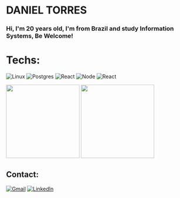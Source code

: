 # DANIEL TORRES
### Hi, I'm 20 years old, I'm from Brazil and study Information Systems, Be Welcome!

# Techs:

![Linux](https://img.shields.io/badge/Linux-FCC624?style=for-the-badge&logo=linux&logoColor=black)
![Postgres](https://img.shields.io/badge/postgres-%23316192.svg?style=for-the-badge&logo=postgresql&logoColor=white)
![React](https://img.shields.io/badge/React-20232A?style=for-the-badge&logo=react&logoColor=61DAFB)
![Node](https://img.shields.io/badge/Node-20232A?style=for-the-badge&logo=npm&logoColor=61DAFB)
![React](https://img.shields.io/badge/TypeScript-20232A?style=for-the-badge&logo=typescript&logoColor=61DAFB)

<div>
  <img height=200em src="https://github-readme-stats.vercel.app/api?username=daniellucena1&show_icons=true&hide_rank=true&theme=dark"/>
  <img height=200em src="https://github-readme-stats.vercel.app/api/top-langs/?username=daniellucena1&layout=donut&theme=dark"/>
</div>

## Contact:

[![Gmail](https://img.shields.io/badge/Gmail-333333?style=for-the-badge&logo=gmail&logoColor=red)](mailto:daniellucena.jt@gmail.com)
[![LinkedIn](https://img.shields.io/badge/linkedin-%230077B5.svg?style=for-the-badge&logo=linkedin&logoColor=white)](www.linkedin.com/in/danieltorres007)
